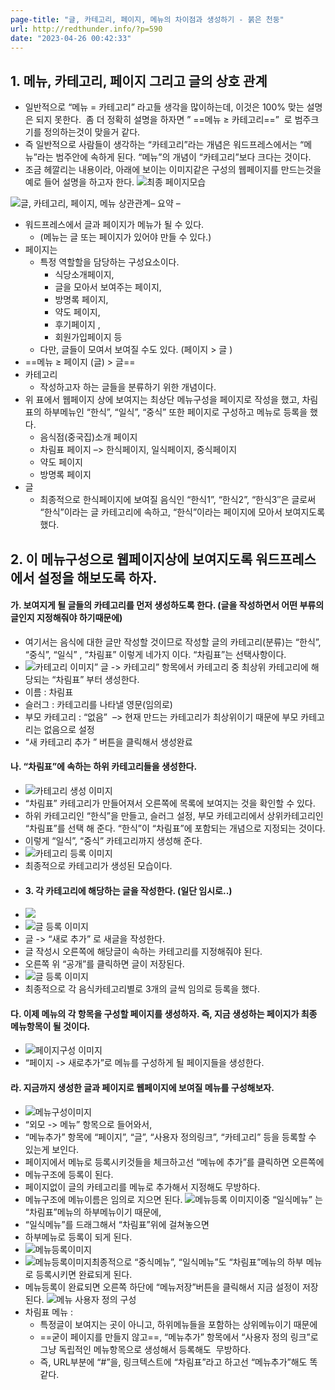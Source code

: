 ```yaml
---
page-title: "글, 카테고리, 페이지, 메뉴의 차이점과 생성하기 - 붉은 천둥"
url: http://redthunder.info/?p=590
date: "2023-04-26 00:42:33"
---
```

## 1. 메뉴, 카테고리, 페이지 그리고 글의 상호 관계
- 일반적으로 “메뉴 = 카테고리” 라고들 생각을 많이하는데, 이것은 100% 맞는 설명은 되지 못한다.  좀 더 정확히 설명을 하자면 ” ==메뉴 ≥ 카테고리==”  로 범주크기를 정의하는것이 맞을거 같다.
- 즉 일반적으로 사람들이 생각하는 “카테고리”라는 개념은 워드프레스에서는 “메뉴”라는 범주안에 속하게 된다. “메뉴”의 개념이 “카테고리”보다 크다는 것이다.
- 조금 헤깔리는 내용이라, 아래에 보이는 이미지같은 구성의 웹페이지를 만드는것을 예로 들어 설명을 하고자 한다.
![최종 페이지모습](http://redthunder.info/wp-content/uploads/2021/12/%EB%A9%94%EB%89%B4_05.jpg)

![글, 카테고리, 페이지, 메뉴 상관관계](http://redthunder.info/wp-content/uploads/2021/12/%EC%B9%B4%ED%85%8C%EA%B3%A0%EB%A6%AC_%EA%B8%80_%EB%A9%94%EB%89%B4-%EA%B0%9C%EB%85%90-1024x326.jpg)– 요약 –
-  워드프레스에서 글과 페이지가 메뉴가 될 수 있다. 
	- (메뉴는 글 또는 페이지가 있어야 만들 수 있다.)
-  페이지는 
	- 특정 역할할을 담당하는 구성요소이다. 
		- 식당소개페이지, 
		- 글을 모아서 보여주는 페이지, 
		- 방명록 페이지, 
		- 약도 페이지, 
		- 후기페이지 , 
		- 회원가입페이지 등
	- 다만, 글들이 모여서 보여질 수도 있다. (페이지 > 글 )
-   ==메뉴 ≥ 페이지 (글) > 글==
-   카테고리
	- 작성하고자 하는 글들을 분류하기 위한 개념이다.
- 위 표에서 웹페이지 상에 보여지는 최상단 메뉴구성을 페이지로 작성을 했고, 차림표의 하부메뉴인 “한식”, “일식”, “중식” 또한 페이지로 구성하고 메뉴로 등록을 했다.
	-   음식점(중국집)소개 페이지
	-   차림표 페이지 –> 한식페이지, 일식페이지, 중식페이지
	-   약도 페이지
	-   방명록 페이지
- 글
	- 최종적으로 한식페이지에 보여질 음식인 “한식1”, “한식2”, “한식3″은 글로써 “한식”이라는 글 카테고리에 속하고, “한식”이라는 페이지에 모아서 보여지도록 했다.
## 2. 이 메뉴구성으로 웹페이지상에 보여지도록 워드프레스에서 설정을 해보도록 하자.
#### 가. 보여지게 될 글들의 카테고리를 먼저 생성하도록 한다. (글을 작성하면서 어떤 부류의 글인지 지정해줘야 하기때문에)
- 여기서는 음식에 대한 글만 작성할 것이므로 작성할 글의 카테고리(분류)는 “한식”, “중식”, “일식” , “차림표” 이렇게 네가지 이다. “차림표”는 선택사항이다.
- ![카테고리 이미지](http://redthunder.info/wp-content/uploads/2021/12/%EA%B8%80_%EC%B9%B4%ED%85%8C%EA%B3%A0%EB%A6%AC_%EC%B0%A8%EB%A6%BC%ED%91%9C-1024x514.jpg)” 글 -> 카테고리” 항목에서 카테고리 중 최상위 카테고리에 해당되는 “차림표” 부터 생성한다.  
- 이름 : 차림표  
- 슬러그 : 카테고리를 나타낼 영문(임의로)  
- 부모 카테고리 : “없음”  –> 현재 만드는 카테고리가 최상위이기 때문에 부모 카테고리는 없음으로 설정  
- “새 카테고리 추가 ” 버튼을 클릭해서 생성완료
#### 나. “차림표”에 속하는 하위 카테고리들을 생성한다.
- ![카테고리 생성 이미지](http://redthunder.info/wp-content/uploads/2021/12/%EA%B8%80_%EC%B9%B4%ED%85%8C%EA%B3%A0%EB%A6%AC_%ED%95%9C%EC%8B%9D-1024x513.jpg)
- “차림표” 카테고리가 만들어져서 오른쪽에 목록에 보여지는 것을 확인할 수 있다.  
- 하위 카테고리인 “한식”을 만들고, 슬러그 설정, 부모 카테고리에서 상위카테고리인 “차림표”를 선택 해 준다. “한식”이 “차림표”에 포함되는 개념으로 지정되는 것이다.  
- 이렇게 “일식”, “중식” 카테고리까지 생성해 준다.
- ![카테고리 등록 이미지](http://redthunder.info/wp-content/uploads/2021/12/%EA%B8%80_%EC%B9%B4%ED%85%8C%EA%B3%A0%EB%A6%AC_%EC%B0%A8%EB%A6%BC%ED%91%9C_01.jpg)
- 최종적으로 카테고리가 생성된 모습이다.
- #### 3\. 각 카테고리에 해당하는 글을 작성한다. (일단 임시로..)
- ![](http://redthunder.info/wp-content/uploads/2021/12/%EA%B8%80_%EC%83%88%EB%A1%9C%EC%B6%94%EA%B0%80.jpg)
- ![글 등록 이미지](http://redthunder.info/wp-content/uploads/2021/12/%EA%B8%80_%EC%9D%BC%EC%8B%9D1.jpg)
- 글 -> “새로 추가” 로 새글을 작성한다.  
- 글 작성시 오른쪽에 해당글이 속하는 카테고리를 지정해줘야 된다.  
- 오른쪽 위 “공개”를 클릭하면 글이 저장된다.
- ![글 등록 이미지](http://redthunder.info/wp-content/uploads/2021/12/%EA%B8%80_%EC%A0%84%EC%B2%B4-%EB%A6%AC%EC%8A%A4%ED%8A%B8.jpg)
- 최종적으로 각 음식카테고리별로 3개의 글씩 임의로 등록을 했다.
#### 다. 이제 메뉴의 각 항목을 구성할 페이지를 생성하자. 즉, 지금 생성하는 페이지가 최종 메뉴항목이 될 것이다.
- ![페이지구성 이미지](http://redthunder.info/wp-content/uploads/2021/12/%ED%8E%98%EC%9D%B4%EC%A7%80-%EA%B5%AC%EC%84%B1.jpg)
- “페이지 -> 새로추가”로 메뉴를 구성하게 될 페이지들을 생성한다.
#### 라. 지금까지 생성한 글과 페이지로 웹페이지에 보여질 메뉴를 구성해보자.
- ![메뉴구성이미지](http://redthunder.info/wp-content/uploads/2021/12/%EB%A9%94%EB%89%B4_01.jpg)
- “외모 -> 메뉴” 항목으로 들어와서,  
- “메뉴추가” 항목에 “페이지”, “글”, “사용자 정의링크”, “카테고리” 등을 등록할 수 있는게 보인다.  
- 페이지에서 메뉴로 등록시키것들을 체크하고선 “메뉴에 추가”를 클릭하면 오른쪽에  
- 메뉴구조에 등록이 된다.  
- 페이지없이 글의 카테고리를 메뉴로 추가해서 지정해도 무방하다.  
- 메뉴구조에 메뉴이름은 임의로 지으면 된다.
![메뉴등록 이미지](http://redthunder.info/wp-content/uploads/2021/12/%EB%A9%94%EB%89%B4_02.jpg)이중 “일식메뉴” 는 “차림표”메뉴의 하부메뉴이기 때문에,  
- “일식메뉴”를 드래그해서 “차림표”위에 걸쳐놓으면  
- 하부메뉴로 등록이 되게 된다.  
- ![메뉴등록이미지](http://redthunder.info/wp-content/uploads/2021/12/%EB%A9%94%EB%89%B4_03.jpg)  
- ![메뉴등록이미지](http://redthunder.info/wp-content/uploads/2021/12/%EB%A9%94%EB%89%B4_04-1024x514.jpg)최종적으로 “중식메뉴”, “일식메뉴”도 “차림표”메뉴의 하부 메뉴로 등록시키면 완료되게 된다.  
- 메뉴등록이 완료되면 오른쪽 하단에 “메뉴저장”버튼을 클릭해서 지금 설정이 저장된다.
![메뉴 사용자 정의 구성](http://redthunder.info/wp-content/uploads/2021/12/%EB%A9%94%EB%89%B4_%EC%82%AC%EC%9A%A9%EC%9E%90-%EC%A0%95%EC%9D%98%EA%B5%AC%EC%84%B1.jpg)
- 차림표 메뉴 :
	- 특정글이 보여지는 곳이 아니고, 하위메뉴들을 포함하는 상위메뉴이기 때문에  
	- ==굳이 페이지를 만들지 않고==, “메뉴추가” 항목에서 “사용자 정의 링크”로 그냥 독립적인  메뉴항목으로 생성해서 등록해도  무방하다.  
	- 즉, URL부분에 “#”을, 링크텍스트에 “차림표”라고 하고선 “메뉴추가”해도 똑같다.
